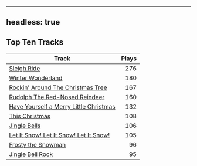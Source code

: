 
---
headless: true
---

## Top Ten Tracks

| Track | Plays |
| --- |  ---: |
|[Sleigh Ride](/songs/sleigh-ride)| 276|
|[Winter Wonderland](/songs/winter-wonderland)| 180|
|[Rockin' Around The Christmas Tree](/songs/rockin-around-the-christmas-tree)| 167|
|[Rudolph The Red-Nosed Reindeer](/songs/rudolph-the-red-nosed-reindeer)| 160|
|[Have Yourself a Merry Little Christmas](/songs/have-yourself-a-merry-little-christmas)| 132|
|[This Christmas](/songs/this-christmas)| 108|
|[Jingle Bells](/songs/jingle-bells)| 106|
|[Let It Snow! Let It Snow! Let It Snow!](/songs/let-it-snow-let-it-snow-let-it-snow)| 105|
|[Frosty the Snowman](/songs/frosty-the-snowman)| 96|
|[Jingle Bell Rock](/songs/jingle-bell-rock)| 95|
